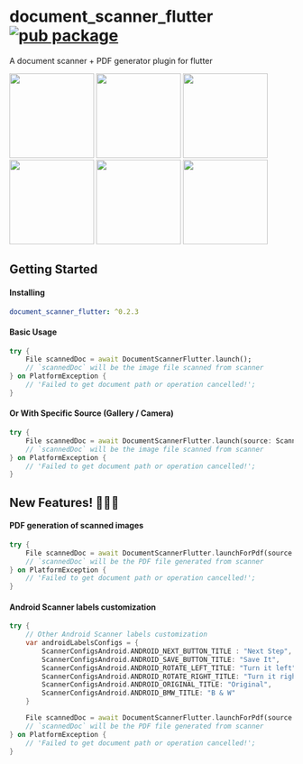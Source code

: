 # document_scanner_flutter [![pub package](https://img.shields.io/pub/v/document_scanner_flutter.svg)](https://pub.dev/packages/document_scanner_flutter)

A document scanner + PDF generator plugin for flutter

<img src="https://user-images.githubusercontent.com/5463915/126216398-a49a9178-e483-4244-859f-7974ce249a02.png" width="150" /> <img src="https://user-images.githubusercontent.com/5463915/126216417-5a09dd28-6e8e-435e-83f0-703716dfe108.png" width="150" /> <img src="https://user-images.githubusercontent.com/5463915/126216432-8e140a70-e471-4ae3-8da0-a105e15109aa.png" width="150" /> <img src="https://user-images.githubusercontent.com/5463915/126216440-51c7102b-f3fa-495f-b8d8-3da14e1fde0f.png" width="150" /> <img src="https://user-images.githubusercontent.com/5463915/126216449-6633a45b-7171-4cfe-b37f-48fc5e48e5f0.png" width="150" /> <img src="https://user-images.githubusercontent.com/5463915/126216454-13be78c8-510f-4181-818c-7ebdbaef67b9.png" width="150" />


## Getting Started
#### Installing

```yaml
document_scanner_flutter: ^0.2.3
```

#### Basic Usage

```dart
try {
    File scannedDoc = await DocumentScannerFlutter.launch();
    // `scannedDoc` will be the image file scanned from scanner
} on PlatformException {
    // 'Failed to get document path or operation cancelled!';
}
```

#### Or With Specific Source (Gallery / Camera)

```dart
try {
    File scannedDoc = await DocumentScannerFlutter.launch(source: ScannerFileSource.CAMERA); // Or ScannerFileSource.GALLERY
    // `scannedDoc` will be the image file scanned from scanner
} on PlatformException {
    // 'Failed to get document path or operation cancelled!';
}
```


## New Features! 🎊🥳😎
#### PDF generation of scanned images
``` dart
try {
    File scannedDoc = await DocumentScannerFlutter.launchForPdf(source: ScannerFileSource.CAMERA); // Or ScannerFileSource.GALLERY
    // `scannedDoc` will be the PDF file generated from scanner
} on PlatformException {
    // 'Failed to get document path or operation cancelled!';
}
```

#### Android Scanner labels customization
```dart
try {
    // Other Android Scanner labels customization 
    var androidLabelsConfigs = {
        ScannerConfigsAndroid.ANDROID_NEXT_BUTTON_TITLE : "Next Step",
        ScannerConfigsAndroid.ANDROID_SAVE_BUTTON_TITLE: "Save It",
        ScannerConfigsAndroid.ANDROID_ROTATE_LEFT_TITLE: "Turn it left",
        ScannerConfigsAndroid.ANDROID_ROTATE_RIGHT_TITLE: "Turn it right",
        ScannerConfigsAndroid.ANDROID_ORIGINAL_TITLE: "Original",
        ScannerConfigsAndroid.ANDROID_BMW_TITLE: "B & W"
    } 

    File scannedDoc = await DocumentScannerFlutter.launchForPdf(source: ScannerFileSource.CAMERA,androidConfigs: androidLabelsConfigs); 
    // `scannedDoc` will be the PDF file generated from scanner
} on PlatformException {
    // 'Failed to get document path or operation cancelled!';
}
```

